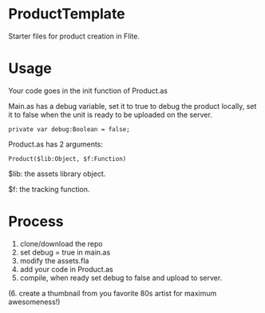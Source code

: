 ProductTemplate
=====

Starter files for product creation in Flite.

Usage
=====

Your code goes in the init function of Product.as

Main.as has a debug variable, set it to true to debug the product locally, set it to false when the unit is ready to be uploaded on the server.

	private var debug:Boolean = false;

Product.as has 2 arguments:

	Product($lib:Object, $f:Function)
			
$lib: the assets library object.

$f: the tracking function.

Process
=====

1. clone/download the repo
2. set debug = true in main.as
3. modify the assets.fla
4. add your code in Product.as
5. compile, when ready set debug to false and upload to server.

(6. create a thumbnail from you favorite 80s artist for maximum awesomeness!)
 

